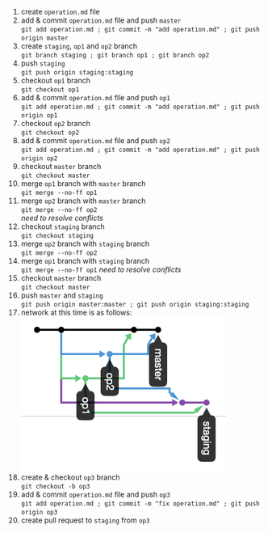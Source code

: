 1. create `operation.md` file
1. add & commit `operation.md` file and push `master`  
`git add operation.md ; git commit -m "add operation.md" ; git push origin master`
1. create `staging`, `op1` and `op2` branch  
`git branch staging ; git branch op1 ; git branch op2`
1. push `staging`  
`git push origin staging:staging`
1. checkout `op1` branch  
`git checkout op1`
1. add & commit `operation.md` file and push `op1`  
`git add operation.md ; git commit -m "add operation.md" ; git push origin op1`
1. checkout `op2` branch  
`git checkout op2`
1. add & commit `operation.md` file and push `op2`  
`git add operation.md ; git commit -m "add operation.md" ; git push origin op2`
1. checkout `master` branch  
`git checkout master`
1. merge `op1` branch with `master` branch  
`git merge --no-ff op1`
1. merge `op2` branch with `master` branch  
`git merge --no-ff op2`  
*need to resolve conflicts*
1. checkout `staging` branch  
`git checkout staging`
1. merge `op2` branch with `staging` branch  
`git merge --no-ff op2`  
1. merge `op1` branch with `staging` branch  
`git merge --no-ff op1`
*need to resolve conflicts*
1. checkout `master` branch  
`git checkout master`
1. push `master` and `staging`  
`git push origin master:master ; git push origin staging:staging`
1. network at this time is as follows:  
![](img/img1.png)
1. create & checkout `op3` branch  
`git checkout -b op3`
1. add & commit `operation.md` file and push `op3`  
`git add operation.md ; git commit -m "fix operation.md" ; git push origin op3`
1. create pull request to `staging` from `op3`
